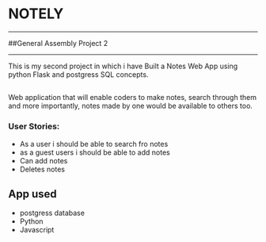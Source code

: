 # NOTELY 
____
##General Assembly Project 2 
___

This is my second project in which i have Built a Notes Web App using python Flask and postgress SQL concepts.

##
Web application that will enable coders to make notes, search through them and more importantly, notes made by one would be available to others too.

### User Stories:
- As a user i should be able to search fro notes 
- as a guest users i should be able to add notes 
- Can add notes
- Deletes notes


## App used 
 * postgress database 
 * Python 
 * Javascript









